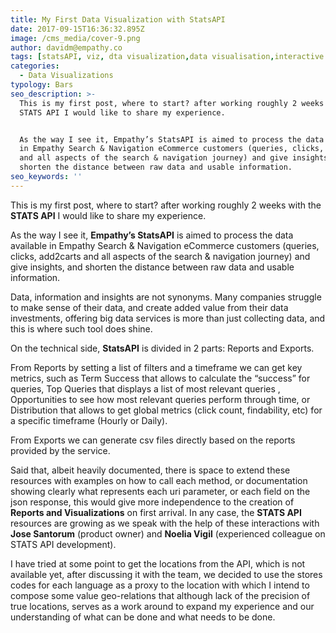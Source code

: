 ```yaml
---
title: My First Data Visualization with StatsAPI
date: 2017-09-15T16:36:32.895Z
image: /cms_media/cover-9.png
author: davidm@empathy.co
tags: [statsAPI, viz, dta visualization,data visualisation,interactive data,infographics, data tool, graphical data,Stats API]
categories:
  - Data Visualizations
typology: Bars
seo_description: >-
  This is my first post, where to start? after working roughly 2 weeks with the
  STATS API I would like to share my experience.


  As the way I see it, Empathy’s StatsAPI is aimed to process the data available
  in Empathy Search & Navigation eCommerce customers (queries, clicks, add2carts
  and all aspects of the search & navigation journey) and give insights, and
  shorten the distance between raw data and usable information.
seo_keywords: ''
---
```


<iyd-iframe src="/local-data-vis/2017-09-15-my-first-two-weeks-creating-Data-Viz/bars.html" desktop-height="520px" tablet-height="" mobile-height="" framebimg-order="1"></iyd-iframe>

This is my first post, where to start? after working roughly 2 weeks with the __STATS API__ I would like to share my experience.

As the way I see it, __Empathy’s StatsAPI__ is aimed to process the data available in Empathy Search & Navigation eCommerce customers (queries, clicks, add2carts and all aspects of the search & navigation journey) and give insights, and shorten the distance between raw data and usable information.

Data, information and insights are not synonyms. Many companies struggle to make sense of their data, and create added value from their data investments, offering big data services is more than just collecting data, and this is where such tool does shine.

On the technical side, **StatsAPI** is divided in 2 parts: Reports and Exports.

From Reports by setting a list of filters and a timeframe we can get key metrics, such as Term Success that allows to calculate the “success” for queries, Top Queries that displays a list of most relevant queries , Opportunities to see how most relevant queries perform through time, or Distribution that allows to get global metrics (click count, findability, etc) for a specific timeframe (Hourly or Daily).

<iyd-iframe src="/local-data-vis/2017-09-15-my-first-two-weeks-creating-Data-Viz/bubbles.html" desktop-height="520px" tablet-height="" mobile-height="" framebimg-order="1"></iyd-iframe>

From Exports we can generate csv files directly based on the reports provided by the service.

Said that, albeit heavily documented, there is space to extend these resources with examples on how to call each method, or documentation showing clearly what represents each uri parameter, or each field on the json response, this would give more independence to the creation of __Reports and Visualizations__ on first arrival. In any case, the **STATS API** resources are growing as we speak with the help of these interactions with **Jose Santorum** (product owner) and **Noelia Vigil** (experienced colleague on STATS API development).

I have tried at some point to get the locations from the API, which is not available yet, after discussing it with the team, we decided to use the stores codes for each language as a proxy to the location with which I intend to compose some value geo-relations that although lack of the precision of true locations, serves as a work around to expand my experience and our understanding of what can be done and what needs to be done.
